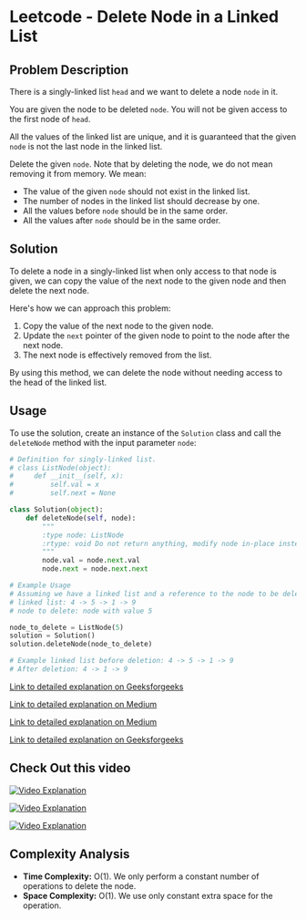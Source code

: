 # Leetcode - Delete Node in a Linked List

## Problem Description

There is a singly-linked list `head` and we want to delete a node `node` in it.

You are given the node to be deleted `node`. You will not be given access to the first node of `head`.

All the values of the linked list are unique, and it is guaranteed that the given `node` is not the last node in the linked list.

Delete the given `node`. Note that by deleting the node, we do not mean removing it from memory. We mean:

- The value of the given `node` should not exist in the linked list.
- The number of nodes in the linked list should decrease by one.
- All the values before `node` should be in the same order.
- All the values after `node` should be in the same order.

## Solution

To delete a node in a singly-linked list when only access to that node is given, we can copy the value of the next node to the given node and then delete the next node.

Here's how we can approach this problem:

1. Copy the value of the next node to the given node.
2. Update the `next` pointer of the given node to point to the node after the next node.
3. The next node is effectively removed from the list.

By using this method, we can delete the node without needing access to the head of the linked list.

## Usage

To use the solution, create an instance of the `Solution` class and call the `deleteNode` method with the input parameter `node`:

```python
# Definition for singly-linked list.
# class ListNode(object):
#     def __init__(self, x):
#         self.val = x
#         self.next = None

class Solution(object):
    def deleteNode(self, node):
        """
        :type node: ListNode
        :rtype: void Do not return anything, modify node in-place instead.
        """
        node.val = node.next.val
        node.next = node.next.next

# Example Usage
# Assuming we have a linked list and a reference to the node to be deleted:
# linked list: 4 -> 5 -> 1 -> 9
# node to delete: node with value 5

node_to_delete = ListNode(5)
solution = Solution()
solution.deleteNode(node_to_delete)
```

```python
# Example linked list before deletion: 4 -> 5 -> 1 -> 9
# After deletion: 4 -> 1 -> 9
```

[Link to detailed explanation on Geeksforgeeks](https://www.geeksforgeeks.org/data-structures/linked-list/)


[Link to detailed explanation on Medium](https://karlmatthes.medium.com/abstract-data-types-starting-with-nodes-and-linked-lists-6e7975aa776f)


[Link to detailed explanation on Medium](https://towardsdatascience.com/linked-list-implementation-guide-16ed67be18e4)


[Link to detailed explanation on Geeksforgeeks](https://www.geeksforgeeks.org/delete-a-node-from-linked-list-without-head-pointer/)


## Check Out this video

[![Video Explanation](https://img.youtube.com/vi/Cg0VR2Io1Rk/mqdefault.jpg)](https://youtu.be/Cg0VR2Io1Rk)


[![Video Explanation](https://img.youtube.com/vi/ruat4x3OwQc/mqdefault.jpg)](https://youtu.be/ruat4x3OwQc)


[![Video Explanation](https://img.youtube.com/vi/bJPmNKMtjdk/mqdefault.jpg)](https://youtu.be/bJPmNKMtjdk)


## Complexity Analysis

- **Time Complexity:** O(1). We only perform a constant number of operations to delete the node.
- **Space Complexity:** O(1). We use only constant extra space for the operation.